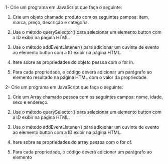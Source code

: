 1- Crie um programa em JavaScript que faça o seguinte:

1. Crie um objeto chamado produto com os seguintes campos: item, marca, preço, descrição e categoria.

2. Use o método querySelector() para selecionar um elemento button com a ID exibir na página HTML.

3. Use o método addEventListener() para adicionar um ouvinte de evento ao elemento button com a ID exibir na página HTML.

4. Itere sobre as propriedades do objeto pessoa com o for in.

5. Para cada propriedade, o código deverá adicionar um parágrafo ao elemento resultado na página HTML com o valor da propriedade.

2- Crie um programa em JavaScript que faça o seguinte:

1. Crie um Array chamado pessoa com os seguintes campos: nome, idade, sexo e endereço.

2. Use o método querySelector() para selecionar um elemento button com a ID exibir na página HTML.

3. Use o método addEventListener() para adicionar um ouvinte de evento ao elemento button com a ID exibir na página HTML.

4. Itere sobre as propriedades do array pessoa com o for of.

5. Para cada propriedade, o código deverá adicionar um parágrafo ao elemento
